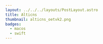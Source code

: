 ```yaml
---
layout: ../../../layouts/PostLayout.astro
title: Alticns
thumbnail: alticns_oetvk2.png
badges:
  - macos
  - swift
---
```

